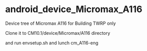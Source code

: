 android_device_Micromax_A116
============================

Device tree of Micromax A116 for Building TWRP  only

Clone it to CM10.1/device/Micromax/A116 directory

and run envsetup.sh and lunch cm_A116-eng
